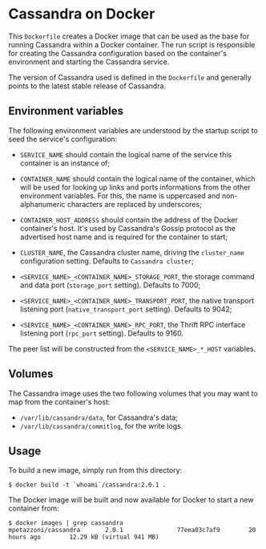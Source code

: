 Cassandra on Docker
===================

This `Dockerfile` creates a Docker image that can be used as the base for
running Cassandra within a Docker container. The run script is responsible
for creating the Cassandra configuration based on the container's
environment and starting the Cassandra service.

The version of Cassandra used is defined in the `Dockerfile` and generally
points to the latest stable release of Cassandra.

Environment variables
---------------------

The following environment variables are understood by the startup script to
seed the service's configuration:

  - `SERVICE_NAME` should contain the logical name of the service this
    container is an instance of;
  - `CONTAINER_NAME` should contain the logical name of the container,
    which will be used for looking up links and ports informations from the
    other environment variables. For this, the name is uppercased and
    non-alphanumeric characters are replaced by underscores;
  - `CONTAINER_HOST_ADDRESS` should contain the address of the Docker
    container's host. It's used by Cassandra's Gossip protocol as the
    advertised host name and is required for the container to start;

  - `CLUSTER_NAME`, the Cassandra cluster name, driving the
    `cluster_name` configuration setting. Defaults to `Cassandra
    cluster`;
  - `<SERVICE_NAME>_<CONTAINER_NAME>_STORAGE_PORT`, the storage command
    and data port (`storage_port` setting). Defaults to 7000;
  - `<SERVICE_NAME>_<CONTAINER_NAME>_TRANSPORT_PORT`, the native
    transport listening port (`native_transport_port` setting). Defaults
    to 9042;
  - `<SERVICE_NAME>_<CONTAINER_NAME>_RPC_PORT`, the Thrift RPC interface
    listening port (`rpc_port` setting). Defaults to 9160.

The peer list will be constructed from the `<SERVICE_NAME>_*_HOST` variables.

Volumes
-------

The Cassandra image uses the two following volumes that you may want to map
from the container's host:

  - `/var/lib/cassandra/data`, for Cassandra's data;
  - `/var/lib/cassandra/commitlog`, for the write logs.

Usage
-----

To build a new image, simply run from this directory:

```
$ docker build -t `whoami`/cassandra:2.0.1 .
```

The Docker image will be built and now available for Docker to start a new
container from:

```
$ docker images | grep cassandra
mpetazzoni/cassandra       2.0.1               77eea03c7af9        20 hours ago        12.29 kB (virtual 941 MB)
```
